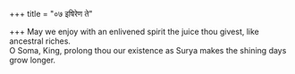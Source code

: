 +++
title = "०७ इषिरेण ते"

+++
May we enjoy with an enlivened spirit the juice thou givest, like ancestral riches.  
     O Soma, King, prolong thou our existence as Surya makes the shining days grow longer.